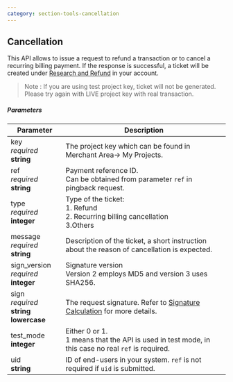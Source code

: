 ```yaml
---
category: section-tools-cancellation
---
```


## Cancellation

This API allows to issue a request to refund a transaction or to cancel a recurring billing payment. If the response is successful, a ticket will be created under [Research and Refund](https://api.paymentwall.com/developers/crm/tickets) in your account.

> Note : If you are using test project key, ticket will not be generated. Please try again with LIVE project key with real transaction.

##### Parameters

|Parameter|Description|
|---|---|
|key<br> *required*<br> **string**|The project key which can be found in Merchant Area→ My Projects.|
|ref<br> *required*<br> **string**| Payment reference ID.<br> Can be obtained from parameter ```ref``` in pingback request. |
|type<br> *required*<br> **integer**| Type of the ticket:<br> 1. Refund<br> 2. Recurring billing cancellation<br> 3.Others|
|message<br> *required*<br> **string**| Description of the ticket, a short instruction about the reason of cancellation is expected.|
|sign_version<br> *required*<br> **integer**| Signature version<br> Version 2 employs MD5 and version 3 uses SHA256.|
|sign<br> *required*<br> **string lowercase**|The request signature. Refer to [Signature Calculation](/reference/signature-calculation) for more details.|
|test_mode <br> **integer**| Either 0 or 1.<br> 1 means that the API is used in test mode, in this case no real ```ref``` is required.|
|uid<br> **string**| ID of end-users in your system. ```ref``` is not required if ```uid``` is submitted.|
